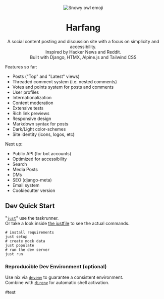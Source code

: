 <div align="center">

![Snowy owl emoji](static/images/harfang_emoji-sm.png)

# Harfang

A social content posting and discussion site with a focus on simplicity and accessibility.\
Inspired by Hacker News and Reddit.\
Built with Django, HTMX, Alpine.js and Tailwind CSS

</div>

Features so far:

- Posts ("Top" and "Latest" views)
- Threaded comment system (i.e. nested comments)
- Votes and points system for posts and comments
- User profiles
- Internationalization
- Content moderation
- Extensive tests
- Rich link previews
- Responsive design
- Markdown syntax for posts
- Dark/Light color-schemes
- Site identity (icons, logos, etc)

Next up:

- Public API (for bot accounts)
- Optimized for accessibility
- Search
- Media Posts
- DMs
- SEO (django-meta)
- Email system
- Cookiecutter version

## Dev Quick Start

"[`just`](https://github.com/casey/just)" use the taskrunner.\
Or take a look inside [the justfile](justfile) to see the actual commands.

```shell
# install requirements
just setup
# create mock data
just populate
# run the dev server
just run
```

### Reproducible Dev Environment (optional)

Use nix via [`devenv`](https://devenv.sh/getting-started/) to guarantee a
consistent environment.\
Combine with [`direnv`](https://devenv.sh/automatic-shell-activation/) for
automatic shell activation.


#test
